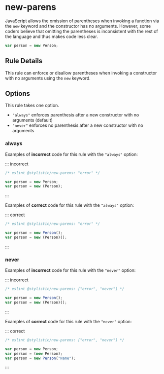 ---
---

# new-parens

JavaScript allows the omission of parentheses when invoking a function via the `new` keyword and the constructor has no arguments. However, some coders believe that omitting the parentheses is inconsistent with the rest of the language and thus makes code less clear.

```js
var person = new Person;
```

## Rule Details

This rule can enforce or disallow parentheses when invoking a constructor with no arguments using the `new` keyword.

## Options

This rule takes one option.

- `"always"` enforces parenthesis after a new constructor with no arguments (default)
- `"never"` enforces no parenthesis after a new constructor with no arguments

### always

Examples of **incorrect** code for this rule with the `"always"` option:

::: incorrect

```js
/* eslint @stylistic/new-parens: "error" */

var person = new Person;
var person = new (Person);
```

:::

Examples of **correct** code for this rule with the `"always"` option:

::: correct

```js
/* eslint @stylistic/new-parens: "error" */

var person = new Person();
var person = new (Person)();
```

:::

### never

Examples of **incorrect** code for this rule with the `"never"` option:

::: incorrect

```js
/* eslint @stylistic/new-parens: ["error", "never"] */

var person = new Person();
var person = new (Person)();
```

:::

Examples of **correct** code for this rule with the `"never"` option:

::: correct

```js
/* eslint @stylistic/new-parens: ["error", "never"] */

var person = new Person;
var person = (new Person);
var person = new Person("Name");
```

:::
